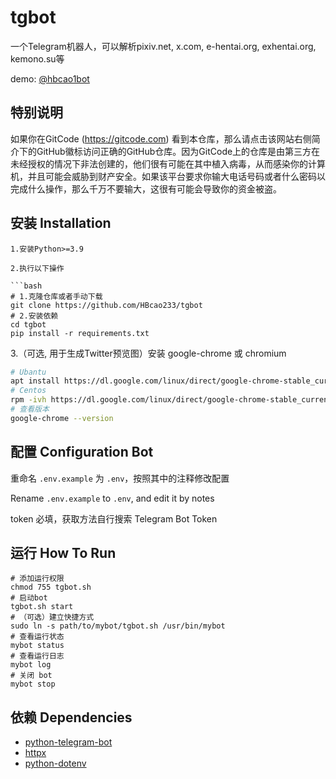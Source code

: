 # tgbot
一个Telegram机器人，可以解析pixiv.net, x.com, e-hentai.org, exhentai.org, kemono.su等

demo: [@hbcao1bot](https://t.me/hbcao1bot)

## 特别说明

如果你在GitCode (https://gitcode.com) 看到本仓库，那么请点击该网站右侧简介下的GitHub徽标访问正确的GitHub仓库。因为GitCode上的仓库是由第三方在未经授权的情况下非法创建的，他们很有可能在其中植入病毒，从而感染你的计算机，并且可能会威胁到财产安全。如果该平台要求你输大电话号码或者什么密码以完成什么操作，那么千万不要输大，这很有可能会导致你的资金被盗。


## 安装 Installation
```
1.安装Python>=3.9

2.执行以下操作

```bash
# 1.克隆仓库或者手动下载
git clone https://github.com/HBcao233/tgbot
# 2.安装依赖
cd tgbot
pip install -r requirements.txt
```

3.（可选, 用于生成Twitter预览图）安装 google-chrome 或 chromium

```bash
# Ubantu
apt install https://dl.google.com/linux/direct/google-chrome-stable_current_amd64.deb
# Centos
rpm -ivh https://dl.google.com/linux/direct/google-chrome-stable_current_x86_64.rpm
# 查看版本
google-chrome --version
```


## 配置 Configuration Bot
重命名 `.env.example` 为 `.env`，按照其中的注释修改配置

Rename `.env.example` to `.env`, and edit it by notes

token 必填，获取方法自行搜索 Telegram Bot Token

## 运行 How To Run
```
# 添加运行权限
chmod 755 tgbot.sh
# 启动bot
tgbot.sh start
# （可选）建立快捷方式
sudo ln -s path/to/mybot/tgbot.sh /usr/bin/mybot
# 查看运行状态
mybot status
# 查看运行日志
mybot log
# 关闭 bot
mybot stop
```

## 依赖 Dependencies
* [python-telegram-bot](https://github.com/python-telegram-bot/python-telegram-bot)
* [httpx](https://github.com/encode/httpx)
* [python-dotenv](https://github.com/theskumar/python-dotenv)